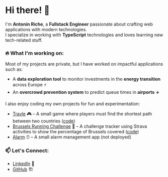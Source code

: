 # Hi there! 👋

I'm **Antonin Riche**, a **Fullstack Engineer** passionate about crafting web applications with modern technologies.  
I specialize in working with **TypeScript** technologies and loves learning new tech-related stuff.

### 🔥 What I'm working on:

Most of my projects are private, but I have worked on impactful applications such as:

- A **data exploration tool** to monitor investments in the **energy transition** across Europe ⚡
- An **overcrowd prevention system** to predict queue times in **airports** ✈️

I also enjoy coding my own projects for fun and experimentation:

- [Travle](https://antoriche.github.io/Travle) 🎮 – A small game where players must find the shortest path between two countries ([code](https://github.com/antoriche/Travle))
- [Brussels Running Challenge](https://d3ht7h1oliroyy.cloudfront.net) 🏃 – A challenge tracker using Strava activities to show the percentage of Brussels covered ([code](https://github.com/antoriche/brussels-running-challenge))
- [Alarm](https://github.com/antoriche/alarm) ⏰ – A small alarm management app (not deployed)

### 📫 Let's Connect:

- [LinkedIn](https://www.linkedin.com/in/antonin-riche-a62b97145/) 💼
- [GitHub](https://github.com/antoriche) 🏗️




<!--
**antoriche/antoriche** is a ✨ _special_ ✨ repository because its `README.md` (this file) appears on your GitHub profile.

Here are some ideas to get you started:

- 🔭 I’m currently working on ...
- 🌱 I’m currently learning ...
- 👯 I’m looking to collaborate on ...
- 🤔 I’m looking for help with ...
- 💬 Ask me about ...
- 📫 How to reach me: ...
- 😄 Pronouns: ...
- ⚡ Fun fact: ...
-->

